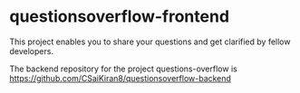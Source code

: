 # questionsoverflow-frontend
This project enables you to share your questions and get clarified by fellow developers. 

The backend repository for the project questions-overflow is https://github.com/CSaiKiran8/questionsoverflow-backend
